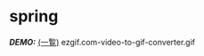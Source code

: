 # spring

***DEMO:***
[(一覧)](https://github.com/TK0606/spring/issues/1)
ezgif.com-video-to-gif-converter.gif
